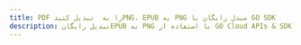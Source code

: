---title: PDF را به  تبدیل کنیدPNG، EPUB به PNG مبدل رایگان یا GO SDKdescription: تبدیل رایگانEPUB به PNG با استفاده از GO Cloud APIs & SDK همچنین اسناد PDF را در Cloud ایجاد، ویرایش و رندر کنید.---